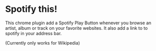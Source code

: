 Spotify this!
=============

This chrome plugin add a Spotify Play Button whenever you browse an artist, album or track on your favorite websites.
It also add a link to to spotify in your address bar.

(Currently only works for Wikipedia)
